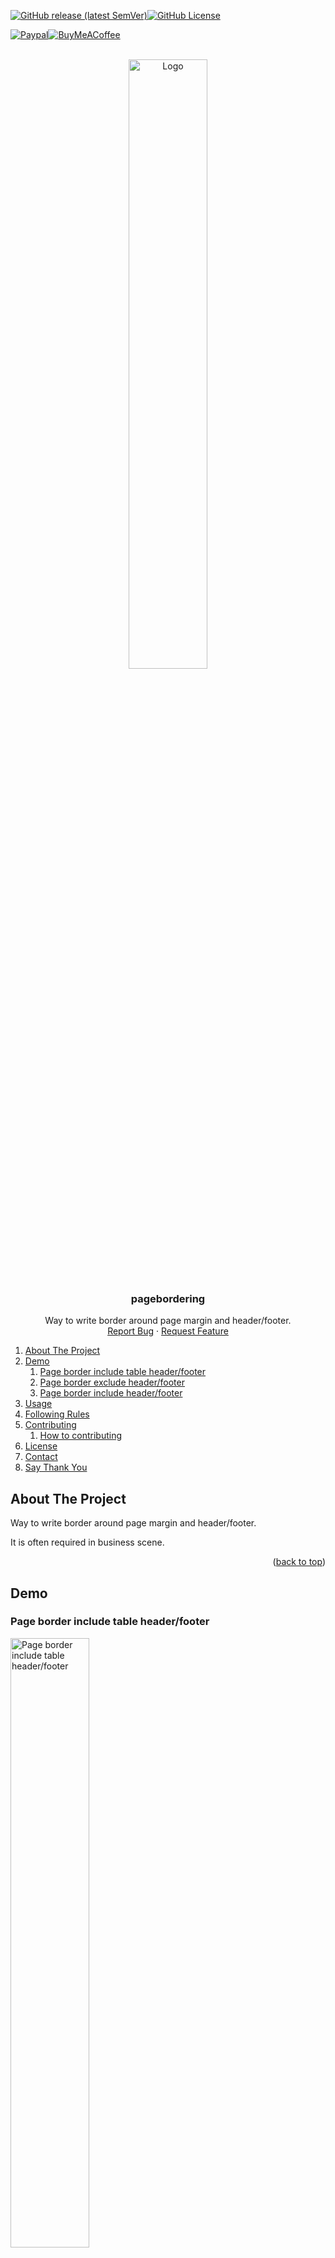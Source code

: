 <a name="readme-top"></a>

<!-- Project Shields -->

[![GitHub release (latest SemVer)][release-shield]][release-url][![GitHub License][license-shield]][license-url]

[![Paypal][Paypal-shield]][Paypal-url][![BuyMeACoffee][BuyMeACoffee-sheild]][BuyMeACoffee-url]

<!-- Project Logo -->
<br />
<div align="center">
  <a href="https://github.com/Shumpei-Tanaka/typst-pagebordering">
    <img src="assets/pagebordering-example-table-header-footer.png" alt="Logo" width="50%" height="50%">
  </a>

  <h3 align="center">pagebordering</h3>

  <p align="center">
    Way to write border around page margin and header/footer.
    <br />
    <a href="https://github.com/Shumpei-Tanaka/typst-pagebordering/issues">Report Bug</a>
    ·
    <a href="https://github.com/Shumpei-Tanaka/typst-pagebordering/issues">Request Feature</a>
  </p>
</div>

<!-- Table of Contents -->

1. [About The Project](#about-the-project)
2. [Demo](#demo)
    1. [Page border include table header/footer](#page-border-include-table-headerfooter)
    2. [Page border exclude header/footer](#page-border-exclude-headerfooter)
    3. [Page border include header/footer](#page-border-include-headerfooter)
3. [Usage](#usage)
4. [Following Rules](#following-rules)
5. [Contributing](#contributing)
    1. [How to contributing](#how-to-contributing)
6. [License](#license)
7. [Contact](#contact)
8. [Say Thank You](#say-thank-you)

## About The Project

Way to write border around page margin and header/footer.

It is often required in business scene.

<p align="right">(<a href="#readme-top">back to top</a>)</p>

## Demo

### Page border include table header/footer

<img src="assets/pagebordering-example-table-header-footer.png" alt="Page border include table header/footer" width="50%" height="50%">

### Page border exclude header/footer

<img src="assets/pagebordering-example-normal-header-footer.png" alt="Page border exclude header/footer" width="50%" height="50%">

### Page border include header/footer

<img src="assets/pagebordering-example-normal-header-footer-border.png" alt="Page border include header/footer" width="50%" height="50%">

<p align="right">(<a href="#readme-top">back to top</a>)</p>

## Usage

This package provide a function: `pagebordering`.

import / setting script is shown below.

```
#import "@preview/pagebordering:1.0.0": pagebordering
#show: pagebordering.with(
  page-args: (
    margin: (left: 30pt, right: 30pt, top: 60pt, bottom: 60pt),
  ),
  expand: 15pt,
  space-top: 15pt,
  space-bottom: 15pt,
  strokeHeader: none,
  strokeFooter: none,
  header: "",
  footer: "",
)
```

`page-args` is passed in `page()` function.

`page-args.margin` must to be dictionary include 4 direction.

`header` and `footer` is called outside of `page()`.

You can define like `#let header = [element]`, `#let header = {calls}`.

`strokeHeader` and `strokeFooter` is used to config stroke border around header/footer.

`margin`, `space-top`, `space-bottom` and `expand` works like below.

![pagebordering-show-setting](assets/pagebordering-show-setting.png)

<p align="right">(<a href="#readme-top">back to top</a>)</p>

## Following Rules

This repository follows below rules.

-   [Github-Flow][github-flow-url]
-   [Semantic Versioning][semver-url]

<p align="right">(<a href="#readme-top">back to top</a>)</p>

## Contributing

Any contributions you make are **greatly appreciated**.

If you have a suggestion that would make this better, please fork the repo and create a pull request. You can also simply open an issue with the tag "enhancement".
Don't forget to give the project a star! Thanks!

### How to contributing

1. Fork the Project
2. Create your Feature Branch (`git checkout -b AmazingFeature`)
3. Commit your Changes (`git commit -m 'Add some AmazingFeature'`)
4. Push to the Branch (`git push origin AmazingFeature`)
5. Open a Pull Request

<p align="right">(<a href="#readme-top">back to top</a>)</p>

## License

The source code is licensed MIT. See [LICENSE][license-url].

<p align="right">(<a href="#readme-top">back to top</a>)</p>

## Contact

-   Shumpei-Tanaka
    -   s6.tanaka.pub@gmail.com
    -   [S6T5: My Homepage][s6t5-url]

<p align="right">(<a href="#readme-top">back to top</a>)</p>

## Say Thank You

If my works feels you helpful, I would be happy to have your support for me :D

links are below.

-   [https://www.paypal.me/s6tanaka][Paypal-url]
-   [https://www.buymeacoffee.com/s6tanaka][BuyMeACoffee-url]

[![Paypal][Paypal-shield]][Paypal-url][![BuyMeACoffee][BuyMeACoffee-sheild]][BuyMeACoffee-url]

<p align="right">(<a href="#readme-top">back to top</a>)</p>

<!-- Markdown Links & Images -->

[release-shield]: https://img.shields.io/github/v/release/Shumpei-Tanaka/typst-pagebordering?style=flat-square&sort=semver
[release-url]: https://github.com/Shumpei-Tanaka/typst-pagebordering/releases/latest
[license-shield]: https://img.shields.io/github/license/Shumpei-Tanaka/typst-pagebordering?flat-square
[license-url]: /LICENSE
[contributors-shield]: https://img.shields.io/github/contributors/Shumpei-Tanaka/typst-pagebordering.svg?style=flat-square
[contributors-url]: https://github.com/Shumpei-Tanaka/typst-pagebordering/graphs/contributors
[forks-shield]: https://img.shields.io/github/forks/Shumpei-Tanaka/typst-pagebordering.svg?style=flat-square
[forks-url]: https://github.com/Shumpei-Tanaka/typst-pagebordering/network/members
[stars-shield]: https://img.shields.io/github/stars/Shumpei-Tanaka/typst-pagebordering.svg?style=flat-square
[stars-url]: https://github.com/Shumpei-Tanaka/typst-pagebordering/stargazers
[issues-shield]: https://img.shields.io/github/issues/Shumpei-Tanaka/typst-pagebordering.svg?style=flat-square
[issues-url]: https://github.com/Shumpei-Tanaka/typst-pagebordering/issues
[Paypal-shield]: https://img.shields.io/badge/paypal.me-s6tanaka-white?style=flat-square&logo=paypal
[Paypal-url]: https://paypal.me/s6tanaka
[BuyMeACoffee-sheild]: https://img.shields.io/badge/buy_me_a_coffee-s6tanaka-white?style=flat-square&logo=buymeacoffee&logocolor=#FFDD00
[BuyMeACoffee-url]: https://www.buymeacoffee.com/s6tanaka
[github-flow-url]: https://docs.github.com/en/get-started/quickstart/github-flow
[semver-url]: https://semver.org/
[s6t5-url]: https://shumpei-tanaka.github.io/
